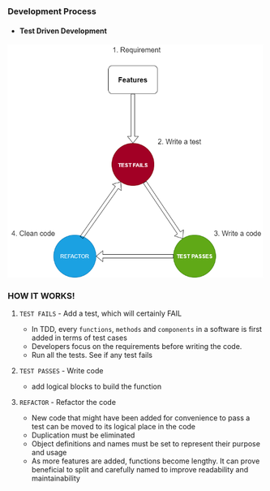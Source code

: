### Development Process

* #### Test Driven Development

![alt text](../img/dev-process.png)


### HOW IT WORKS!

1. `TEST FAILS` - Add a test, which will certainly FAIL

    - In TDD, every `functions`, `methods` and `components` in a software is first added in terms of test cases
    - Developers focus on the requirements before writing the code.
    - Run all the tests. See if any test fails

2. `TEST PASSES` - Write code 
    - add logical blocks to build the function

3. `REFACTOR` - Refactor the code
    - New code that might have been added for convenience to pass a test can be moved to its logical place in the code
    - Duplication must be eliminated
    - Object definitions and names must be set to represent their purpose and usage
    - As more features are added, functions become lengthy. It can prove beneficial to split and carefully named to improve readability and maintainability